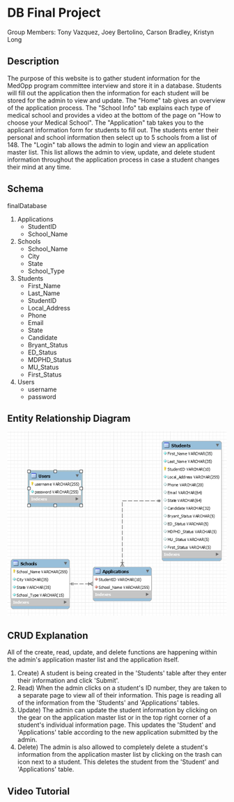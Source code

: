 # DB Final Project
Group Members: Tony Vazquez, Joey Bertolino, Carson Bradley, Kristyn Long

## Description
  The purpose of this website is to gather student information for the MedOpp program committee interview and store it in a database. Students will fill out the application then the information for each student will be stored for the admin to view and update. The "Home" tab gives an overview of the application process. The "School Info" tab explains each type of medical school and provides a video at the bottom of the page on "How to choose your Medical School". The "Application" tab takes you to the applicant information form for students to fill out. The students enter their personal and school information then select up to 5 schools from a list of 148. The "Login" tab allows the admin to login and view an application master list. This list allows the admin to view, update, and delete student information throughout the application process in case a student changes their mind at any time.
## Schema
finalDatabase
  1. Applications
     * StudentID
     * School_Name
  2. Schools
     * School_Name
     * City
     * State
     * School_Type
  3. Students
     * First_Name
     * Last_Name
     * StudentID
     * Local_Address
     * Phone
     * Email
     * State
     * Candidate
     * Bryant_Status
     * ED_Status
     * MDPHD_Status
     * MU_Status
     * First_Status
  4. Users
     * username
     * password
      
## Entity Relationship Diagram
![alt text](https://github.com/antoniomv3/DB-Final-Project/blob/master/Final%20Project%20Files/Images/EDR.PNG)

## CRUD Explanation
  All of the create, read, update, and delete functions are happening within the admin's application master list and the application itself. 
  1. Create) A student is being created in the 'Students' table after they enter their information and click 'Submit'. 
  2. Read) When the admin clicks on a student's ID number, they are taken to a separate page to view all of their information. This page is reading all of the information from the 'Students' and 'Applications' tables. 
  3. Update) The admin can update the student information by clicking on the gear on the application master list or in the top right corner of a student's individual information page. This updates the 'Student' and 'Applications' table according to the new application submitted by the admin.
  4. Delete) The admin is also allowed to completely delete a student's information from the application master list by clicking on the trash can icon next to a student. This deletes the student from the 'Student' and 'Applications' table.
## Video Tutorial
